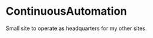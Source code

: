 ContinuousAutomation
====================

Small site to operate as headquarters for my other sites.
